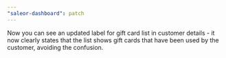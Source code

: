 ```yaml
---
"saleor-dashboard": patch
---
```


Now you can see an updated label for gift card list in customer details - it now clearly states that the list shows gift cards that have been used by the customer, avoiding the confusion. 
